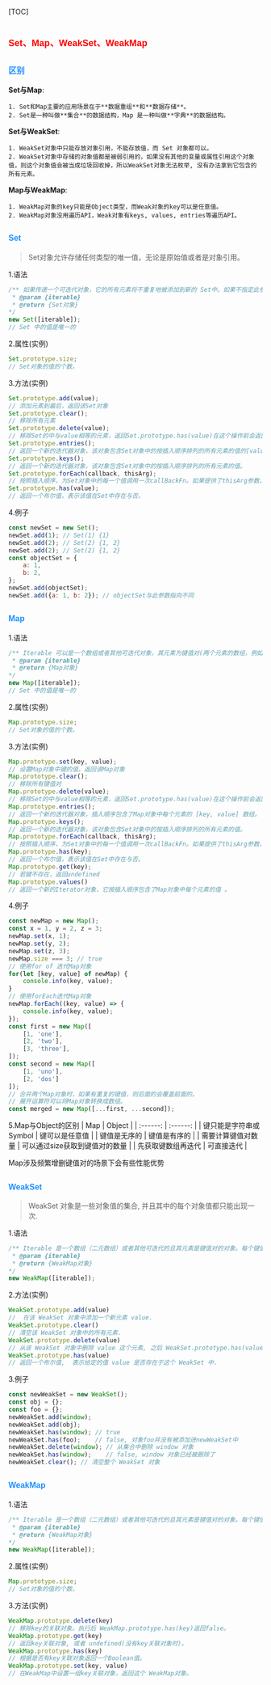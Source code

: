 [TOC]

# <font color=red size=4 face="sans-serif">Set、Map、WeakSet、WeakMap</font>

## <font color=dodgerblue size=3 face="sans-serif">区别</font>

**Set与Map**:

    1. Set和Map主要的应用场景在于**数据重组**和**数据存储**。
    2. Set是一种叫做**集合**的数据结构，Map 是一种叫做**字典**的数据结构。

**Set与WeakSet**:

    1. WeakSet对象中只能存放对象引用，不能存放值，而 Set 对象都可以。
    2. WeakSet对象中存储的对象值都是被弱引用的，如果没有其他的变量或属性引用这个对象值，则这个对象值会被当成垃圾回收掉，所以WeakSet对象无法枚举, 没有办法拿到它包含的所有元素。

**Map与WeakMap**:

    1. WeakMap对象的key只能是Object类型，而Weak对象的key可以是任意值。
    2. WeakMap对象没用遍历API，Weak对象有keys, values, entries等遍历API。

## <font color=dodgerblue size=3 face="sans-serif">Set</font>

> Set对象允许存储任何类型的唯一值，无论是原始值或者是对象引用。

1.语法

``` JavaScript
/** 如果传递一个可迭代对象，它的所有元素将不重复地被添加到新的 Set中。如果不指定此参数或其值为null，则新的 Set为空。
 * @param {iterable}
 * @return {Set对象}
*/
new Set([iterable]);
// Set 中的值是唯一的
```

2.属性(实例)

``` JavaScript
Set.prototype.size;
// Set对象的值的个数。
```

3.方法(实例)

``` JavaScript
Set.prototype.add(value);
// 添加元素到最后，返回该Set对象
Set.prototype.clear();
// 移除所有元素
Set.prototype.delete(value);
// 移除Set的中与value相等的元素，返回Set.prototype.has(value)在这个操作前会返回的值（即如果该元素存在，返回true，否则返回false）。Set.prototype.has(value)在此后会返回false。
Set.prototype.entries();
// 返回一个新的迭代器对象，该对象包含Set对象中的按插入顺序排列的所有元素的值的[value, value]数组。为了使这个方法和Map对象保持相似， 每个值的键和值相等。
Set.prototype.keys();
// 返回一个新的迭代器对象，该对象包含Set对象中的按插入顺序排列的所有元素的值。
Set.prototype.forEach(callback, thisArg);
// 按照插入顺序，为Set对象中的每一个值调用一次callBackFn。如果提供了thisArg参数，回调中的this会是这个参数。
Set.prototype.has(value);
// 返回一个布尔值，表示该值在Set中存在与否。
```

4.例子

``` JavaScript
const newSet = new Set();
newSet.add(1); // Set(1) {1}
newSet.add(2); // Set(2) {1, 2}
newSet.add(2); // Set(2) {1, 2}
const objectSet = {
    a: 1,
    b: 2,
};
newSet.add(objectSet);
newSet.add({a: 1, b: 2}); // objectSet与此参数指向不同
```

## <font color=dodgerblue size=3 face="sans-serif">Map</font>

1.语法

``` JavaScript
/** Iterable 可以是一个数组或者其他可迭代对象，其元素为键值对(两个元素的数组，例如: [[ 1, 'one' ],[ 2, 'two' ]])。 每个键值对都会添加到新的 Map。null 会被当做 undefined。
 * @param {iterable}
 * @return {Map对象}
*/
new Map([iterable]);
// Set 中的值是唯一的
```

2.属性(实例)

``` JavaScript
Map.prototype.size;
// Set对象的值的个数。
```

3.方法(实例)

``` JavaScript
Map.prototype.set(key, value);
// 设置Map对象中键的值，返回该Map对象
Map.prototype.clear();
// 移除所有键值对
Map.prototype.delete(value);
// 移除Set的中与value相等的元素，返回Set.prototype.has(value)在这个操作前会返回的值（即如果该元素存在，返回true，否则返回false）。Set.prototype.has(value)在此后会返回false。
Map.prototype.entries();
// 返回一个新的迭代器对象，插入顺序包含了Map对象中每个元素的 [key, value] 数组。
Map.prototype.keys();
// 返回一个新的迭代器对象，该对象包含Set对象中的按插入顺序排列的所有元素的值。
Map.prototype.forEach(callback, thisArg);
// 按照插入顺序，为Set对象中的每一个值调用一次callBackFn。如果提供了thisArg参数，回调中的this会是这个参数。
Map.prototype.has(key);
// 返回一个布尔值，表示该值在Set中存在与否。
Map.prototype.get(key);
// 若键不存在，返回undefined
Map.prototype.values()
// 返回一个新的Iterator对象，它按插入顺序包含了Map对象中每个元素的值 。
```

4.例子

``` JavaScript
const newMap = new Map();
const x = 1, y = 2, z = 3;
newMap.set(x, 1);
newMap.set(y, 2);
newMap.set(z, 3);
newMap.size === 3; // true
// 使用for of 迭代Map对象
for(let [key, value] of newMap) {
    console.info(key, value);
}
// 使用forEach迭代Map对象
newMap.forEach((key, value) => {
    console.info(key, value);
});
const first = new Map([
    [1, 'one'],
    [2, 'two'],
    [3, 'three'],
]);
const second = new Map([
    [1, 'uno'],
    [2, 'dos']
]);
// 合并两个Map对象时，如果有重复的键值，则后面的会覆盖前面的。
// 展开运算符可以将Map对象转换成数组。
const merged = new Map([...first, ...second]);
```

5.Map与Object的区别
| Map | Object |
| :------: | :------: |
| 键只能是字符串或Symbol | 键可以是任意值 |
| 键值是无序的 | 键值是有序的 |
| 需要计算键值对数量 | 可以通过size获取到键值对的数量 |
| 先获取键数组再迭代 | 可直接迭代 |

Map涉及频繁增删键值对的场景下会有些性能优势

## <font color=dodgerblue size=3 face="sans-serif">WeakSet</font>

> WeakSet 对象是一些对象值的集合, 并且其中的每个对象值都只能出现一次.

1.语法

```　JavaScript
/** Iterable 是一个数组（二元数组）或者其他可迭代的且其元素是键值对的对象。每个键值对会被加到新的 WeakMap 里。null会被当做undefined。
 * @param {iterable}
 * @return {WeakMap对象}
*/
new WeakMap([iterable]);
```

2.方法(实例)

``` JavaScript
WeakSet.prototype.add(value)
//  在该 WeakSet 对象中添加一个新元素 value.
WeakSet.prototype.clear()
// 清空该 WeakSet 对象中的所有元素.
WeakSet.prototype.delete(value)
// 从该 WeakSet 对象中删除 value 这个元素, 之后 WeakSet.prototype.has(value) 方法便会返回 false.
WeakSet.prototype.has(value)
// 返回一个布尔值,  表示给定的值 value 是否存在于这个 WeakSet 中.
```

3.例子

``` JavaScript
const newWeakSet = new WeakSet();
const obj = {};
const foo = {};
newWeakSet.add(window);
newWeakSet.add(obj);
newWeakSet.has(window); // true
newWeakSet.has(foo);    // false, 对象foo并没有被添加进newWeakSet中
newWeakSet.delete(window); // 从集合中删除 window 对象
newWeakSet.has(window);    // false, window 对象已经被删除了
newWeakSet.clear(); // 清空整个 WeakSet 对象
```

## <font color=dodgerblue size=3 face="sans-serif">WeakMap</font>

1.语法

``` JavaScript
/** Iterable 是一个数组（二元数组）或者其他可迭代的且其元素是键值对的对象。每个键值对会被加到新的 WeakMap 里。null会被当做undefined。
 * @param {iterable}
 * @return {WeakMap对象}
*/
new WeakMap([iterable]);
```

2.属性(实例)

``` JavaScript
Map.prototype.size;
// Set对象的值的个数。
```

3.方法(实例)

``` JavaScript
WeakMap.prototype.delete(key)
// 移除key的关联对象。执行后 WeakMap.prototype.has(key)返回false。
WeakMap.prototype.get(key)
// 返回key关联对象, 或者 undefined(没有key关联对象时)。
WeakMap.prototype.has(key)
// 根据是否有key关联对象返回一个Boolean值。
WeakMap.prototype.set(key, value)
// 在WeakMap中设置一组key关联对象，返回这个 WeakMap对象。
```
